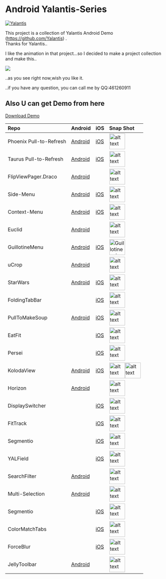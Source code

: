 # Android Yalantis-Series
[![Yalantis](https://raw.githubusercontent.com/Yalantis/GuillotineMenu-Android/master/made-in-yalantis.png)](https://yalantis.com/?utm_source=github)

This project is a collection of Yalantis Android Demo (https://github.com/Yalantis) .<br>
Thanks for Yalantis..<br>

I like the animation in that project...so I decided to make a project collection and make this..<br>

![](https://github.com/5peak2me/Yalantis-Series/blob/master/demo.gif)

..as you see right now,wish you like it.

..if you have any question, you can call me by QQ:461260911

## Also U can get Demo from here

[Download Demo](https://raw.githubusercontent.com/5peak2me/Yalantis-Series/master/demo/demo.apk)

Repo | Android | iOS | Snap Shot
:------------- | :------------- | :------------- | :-------------
Phoenix Pull-to-Refresh| [Android](https://github.com/Yalantis/Phoenix) |[iOS](https://github.com/Yalantis/Pull-to-Refresh.Rentals-iOS) | <img src="https://d13yacurqjgara.cloudfront.net/users/125056/screenshots/1650317/realestate-pull_1-2-3.gif" alt="alt text" style="width:50;height:50">
Taurus Pull-to-Refresh | [Android](https://github.com/Yalantis/Taurus) | [iOS](https://github.com/Yalantis/PullToMakeFlight) | <img src="https://d13yacurqjgara.cloudfront.net/users/125056/screenshots/1623131/tours-pull-airplane_2-2-3.gif" alt="alt text" style="width:50;height:50">
FlipViewPager.Draco | [Android](https://github.com/Yalantis/FlipViewPager.Draco) | | <img src="https://cdn.dribbble.com/users/125056/screenshots/1758298/99miles-find-friends-interface-animation.gif" alt="alt text" style="width:50;height:50"> 
Side-Menu | [Android](https://github.com/Yalantis/Side-Menu.Android) | [iOS](https://github.com/Yalantis/Side-Menu.iOS) | <img src="https://d13yacurqjgara.cloudfront.net/users/125056/screenshots/1689922/events-menu_1-1-6.gif" alt="alt text" style="width:50;height:50"> 
Context-Menu | [Android](https://github.com/Yalantis/Context-Menu.Android) | [iOS](https://github.com/Yalantis/Context-Menu.iOS) | <img src="https://d13yacurqjgara.cloudfront.net/users/125056/screenshots/1785274/99miles-profile-light_1-1-4.gif" alt="alt text" style="width:50;height:50">
Euclid | [Android](https://github.com/Yalantis/Euclid) |  | <img src="https://d13yacurqjgara.cloudfront.net/users/125056/screenshots/1744157/99miles-userprofile-animation_1-1-3.gif" alt="alt text" style="width:50;height:50"> 
GuillotineMenu | [Android](https://github.com/Yalantis/GuillotineMenu-Android) | [iOS](https://github.com/Yalantis/GuillotineMenu) | <img src="https://d13yacurqjgara.cloudfront.net/users/495792/screenshots/2018249/draft_06.gif" alt="Guillotine animation gif" style="width:50;height:50"> 
uCrop  | [Android](https://github.com/Yalantis/uCrop) |  | <img src="https://github.com/Yalantis/uCrop/raw/master/preview.gif" alt="alt text" style="width:50;height:50"> 
StarWars  | [Android](https://github.com/Yalantis/StarWars.Android) | [iOS](https://github.com/Yalantis/StarWars.iOS) | <img src="https://github.com/Yalantis/StarWars.Android/blob/master/star_wars-concept.gif" alt="alt text" style="width:50;height:50">
FoldingTabBar  |  |  [iOS](https://github.com/Yalantis/FoldingTabBar.iOS) | <img src="https://d13yacurqjgara.cloudfront.net/users/495792/screenshots/2003376/tab_bar_animation_fin-02.gif" alt="alt text" style="width:50;height:50"> 
PullToMakeSoup  | [Android](https://github.com/Yalantis/pull-to-make-soup) |  [iOS](https://github.com/Yalantis/PullToMakeSoup) | <img src="https://raw.githubusercontent.com/Yalantis/PullToMakeSoup/master/PullToMakeSoupDemo/Resouces/recipe-finder.gif" alt="alt text" style="width:50;height:50"> 
EatFit  |  |  [iOS](https://github.com/Yalantis/EatFit) | <img src="https://yalantis.com/media/content/ckeditor/2015/09/30/charts-animation.gif" alt="alt text" style="width:50;height:50"> 
Persei  |  |  [iOS](https://github.com/Yalantis/Persei) | <img src="https://github.com/Yalantis/Persei/blob/master/Assets/animation.gif" alt="alt text" style="width:50;height:50"> 
KolodaView  | [Android](https://github.com/xmuSistone/android-card-slide-panel) |  [iOS](https://github.com/Yalantis/Koloda) | <img src="https://github.com/Yalantis/Koloda/raw/master/Koloda_v2_example_animation.gif" alt="alt text" style="width:50;height:50"><img src="https://github.com/Yalantis/Koloda/raw/master/Koloda_v1_example_animation.gif" alt="alt text" style="width:50;height:50">
Horizon  | [Android](https://github.com/Yalantis/Horizon) |   | <img src="https://raw.githubusercontent.com/Yalantis/Horizon/master/blog_article_header.png" alt="alt text" style="width:50;height:50">
DisplaySwitcher  |  | [iOS](https://github.com/Yalantis/DisplaySwitcher)  | <img src="https://github.com/Yalantis/DisplaySwitcher/raw/master/Assets/animation.gif" alt="alt text" style="width:50;height:50">
FitTrack  |  | [iOS](https://github.com/Yalantis/FitTrack)  | <img src="https://camo.githubusercontent.com/68ab755773af2193826a1f65ad6dc658fd98f5e4/68747470733a2f2f6431337961637572716a676172612e636c6f756466726f6e742e6e65742f75736572732f3232363733332f73637265656e73686f74732f323333373230312f6f70656e2d75726932303135313130362d332d327937713477" alt="alt text" style="width:50;height:50">
Segmentio  |  | [iOS](https://github.com/Yalantis/Segmentio)  | <img src="https://github.com/Yalantis/Segmentio/raw/master/Assets/animation.gif" alt="alt text" style="width:50;height:50">
YALField  |  | [iOS](https://github.com/Yalantis/YALField)  | <img src="https://github.com/Yalantis/YALField/raw/master/images/PizzaFormFilled.png" alt="alt text" style="width:50;height:50">
SearchFilter  | [Android](https://github.com/Yalantis/SearchFilter) |   | <img src="https://github.com/Yalantis/SearchFilter/blob/master/gif/dribbble.gif" alt="alt text" style="width:50;height:50">
Multi-Selection  | [Android](https://github.com/Yalantis/Multi-Selection) |   | <img src="https://github.com/Yalantis/Multi-Selection/raw/develop/imgs/dribble.gif" alt="alt text" style="width:50;height:50">
Segmentio  |  | [iOS](https://github.com/Yalantis/Segmentio)  | <img src="https://github.com/Yalantis/Segmentio/raw/master/Assets/animation.gif" alt="alt text" style="width:50;height:50">
ColorMatchTabs  |  | [iOS](https://github.com/Yalantis/ColorMatchTabs)  | <img src="https://github.com/Yalantis/ColorMatchTabs/raw/master/Resources/preview.gif" alt="alt text" style="width:50;height:50">
ForceBlur  |  | [iOS](https://github.com/Yalantis/ForceBlur)  | <img src="https://github.com/Yalantis/ForceBlur/raw/master/Resources/preview.gif" alt="alt text" style="width:50;height:50">
JellyToolbar  | [Android](https://github.com/Yalantis/JellyToolbar) |  | <img src="https://github.com/Yalantis/JellyToolbar/raw/develop/gif.gif" alt="alt text" style="width:50;height:50">
